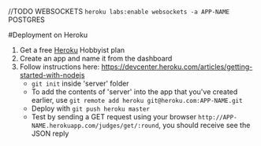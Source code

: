//TODO
WEBSOCKETS `heroku labs:enable websockets -a APP-NAME`
POSTGRES

#Deployment on Heroku
1. Get a free [Heroku](http://www.heroku.com) Hobbyist plan
1. Create an app and name it from the dashboard
1. Follow instructions here: https://devcenter.heroku.com/articles/getting-started-with-nodejs
	* `git init` inside 'server' folder
	* To add the contents of 'server' into the app that you've created earlier, use `git remote add heroku git@heroku.com:APP-NAME.git`
	* Deploy with `git push heroku master`
	* Test by sending a GET request using your browser `http://APP-NAME.herokuapp.com/judges/get/:round`, you should receive see the JSON reply